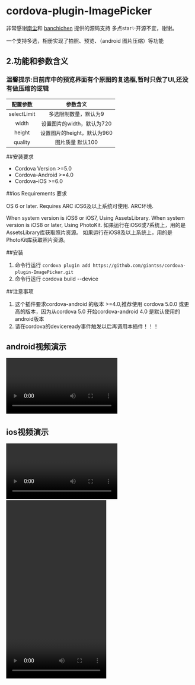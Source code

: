 # cordova-plugin-ImagePicker
非常感谢<a href="https://github.com/nanchen2251">南尘</a>和 <a href="https://github.com/banchichen">banchichen</a> 提供的源码支持 多点star✨开源不宜，谢谢。

一个支持多选，相册实现了拍照、预览、（android 图片压缩）等功能

## 2.功能和参数含义

### 温馨提示:目前库中的预览界面有个原图的复选框,暂时只做了UI,还没有做压缩的逻辑

<table>
  <tdead>
    <tr>
      <th align="center">配置参数</th>
      <th align="center">参数含义</th>
    </tr>
  </tdead>
  <tbody>
    <tr>
      <td align="center">selectLimit</td>
      <td align="center">多选限制数量，默认为9</td>
    </tr>
    <tr>
      <td align="center">width</td>
      <td align="center">设置图片的width，默认为720</td>
    </tr>
     <tr>
      <td align="center">height</td>
      <td align="center">设置图片的height，默认为960</td>
    </tr>
    <tr>
      <td align="center">quality</td>
      <td align="center">图片质量 默认100</td>
    </tr>

  </tbody>
</table>


##安装要求
- Cordova Version >=5.0
- Cordova-Android >=4.0
- Cordova-iOS >=6.0


##ios Requirements 要求

OS 6 or later. Requires ARC
iOS6及以上系统可使用. ARC环境.

When system version is iOS6 or iOS7, Using AssetsLibrary.
When system version is iOS8 or later, Using PhotoKit.
如果运行在iOS6或7系统上，用的是AssetsLibrary库获取照片资源。
如果运行在iOS8及以上系统上，用的是PhotoKit库获取照片资源。


##安装
1. 命令行运行      ```cordova plugin add https://github.com/giantss/cordova-plugin-ImagePicker.git```
2. 命令行运行 cordova build --device

##注意事项
1. 这个插件要求cordova-android 的版本 >=4.0,推荐使用 cordova  5.0.0 或更高的版本，因为从cordova 5.0 开始cordova-android 4.0 是默认使用的android版本
2. 请在cordova的deviceready事件触发以后再调用本插件！！！


## android视频演示

 <video src="http://oqdxjvpc7.bkt.clouddn.com/111.mp4" controls="controls">
您的浏览器不支持 video 标签。
</video>

## ios视频演示

 <video src="http://oqdxjvpc7.bkt.clouddn.com/ios1.mp4" controls="controls">
您的浏览器不支持 video 标签。
</video>

 <video src="https://github.com/jeasonlzy/Screenshots/blob/master/ImagePicker/demo2.gif" width="270px" height="480">


## android效果图

 
 <img src="https://github.com/jeasonlzy/Screenshots/blob/master/ImagePicker/demo2.gif" width="270px" height="480">


## ios效果图

 <img src="https://github.com/banchichen/TZImagePickerController/blob/master/TZImagePickerController/ScreenShots/photoPickerVc.PNG" width="270px" height="480">


##使用方式

```Javascript
ImagePicker.getPictures(function(result) {
    alert(result);
}, function(err) {
    alert(err);
}, { max : 9, width : 720, height : 960, quality : 100 });

```

